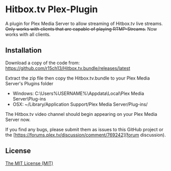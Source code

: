 Hitbox.tv Plex-Plugin
====================
A plugin for Plex Media Server to allow streaming of Hitbox.tv live streams.
~~Only works with clients that are capable of playing RTMP-Streams.~~ Now works with all clients.

Installation
------------
Download a copy of the code from: https://github.com/r15ch13/Hitbox.tv.bundle/releases/latest

Extract the zip file then copy the Hitbox.tv.bundle to your Plex Media Server's Plugins folder
* Windows: C:\Users\%USERNAME%\Appdata\Local\Plex Media Server\Plug-ins
* OSX: ~/Library/Application Support/Plex Media Server/Plug-ins/

The Hitbox.tv video channel should begin appearing on your Plex Media Server now.

If you find any bugs, please submit them as issues to this GitHub project or the [https://forums.plex.tv/discussion/comment/769242](forum discussion).

License
-------
[The MIT License (MIT)](http://r15ch13.mit-license.org/)
